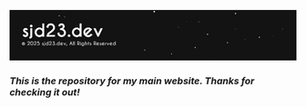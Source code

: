 ![Banner](assets/images/readme-banner.png)
### *This is the repository for my main website. Thanks for checking it out!*